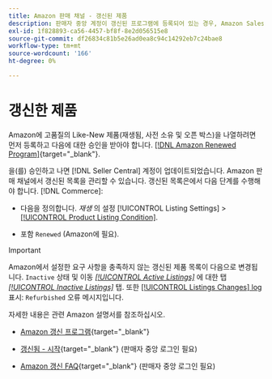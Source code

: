 ```yaml
---
title: Amazon 판매 채널 - 갱신된 제품
description: 판매자 중앙 계정이 갱신된 프로그램에 등록되어 있는 경우, Amazon Sales Channel에서 갱신된 목록을 관리할 수 있습니다.
exl-id: 1f828893-ca56-4457-bf8f-8e2d056515e8
source-git-commit: df26834c81b5e26ad0ea8c94c14292eb7c24bae8
workflow-type: tm+mt
source-wordcount: '166'
ht-degree: 0%

---
```


# 갱신한 제품

Amazon에 고품질의 Like-New 제품(재생됨, 사전 소유 및 오픈 박스)을 나열하려면 먼저 등록하고 다음에 대한 승인을 받아야 합니다. [[!DNL Amazon Renewed Program]](https://sell.amazon.com/programs/renewed.html){target="_blank"}.

을(를) 승인하고 나면 [!DNL Seller Central] 계정이 업데이트되었습니다. Amazon 판매 채널에서 갱신된 목록을 관리할 수 있습니다. 갱신된 목록은에서 다음 단계를 수행해야 합니다. [!DNL Commerce]:

- 다음을 정의합니다. _재생_ 의 설정 [!UICONTROL Listing Settings] > [[!UICONTROL Product Listing Condition]](./product-listing-condition.md).

- 포함 `Renewed` (Amazon에 필요).

>[!IMPORTANT]
>
>Amazon에서 설정한 요구 사항을 충족하지 않는 갱신된 제품 목록이 다음으로 변경됩니다. `Inactive` 상태 및 이동 *[[!UICONTROL Active Listings]](./active-listings.md)* 에 대한 탭 *[[!UICONTROL Inactive Listings]](./inactive-listings.md)* 탭. 또한 [[!UICONTROL Listings Changes] log](./listing-changes-log.md) 표시: `Refurbished` 오류 메시지입니다.

자세한 내용은 관련 Amazon 설명서를 참조하십시오.

- [Amazon 갱신 프로그램](https://sell.amazon.com/programs/renewed.html){target="_blank"}

- [갱신됨 - 시작](https://sellercentral.amazon.com/gp/help/help.html/?itemID=201648580){target="_blank"} (판매자 중앙 로그인 필요)

- [Amazon 갱신 FAQ](https://sellercentral.amazon.com/gp/help/help.html?itemID=202190060){target="_blank"} (판매자 중앙 로그인 필요)
